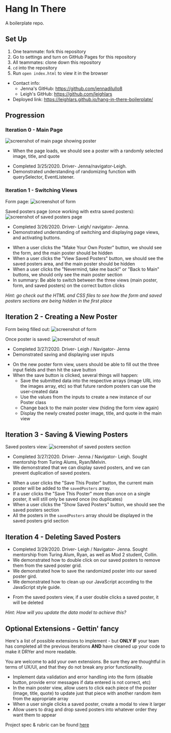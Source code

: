# Hang In There

A boilerplate repo.

## Set Up

1. One teammate: fork this repository
2. Go to settings and turn on GitHub Pages for this repository
3. All teammates: clone down this repository
4. `cd` into the repository
5. Run `open index.html` to view it in the browser

* Contact info:
   - Jenna's GitHub: https://github.com/jennadilullo8     
   - Leigh's GitHub: https://github.com/leighlars
* Deployed link: https://leighlars.github.io/hang-in-there-boilerplate/

## Progression

### Iteration 0 - Main Page

![screenshot of main page showing poster](/readme-imgs/mainJL.png)

- When the page loads, we should see a poster with a randomly selected image, title, and quote
* Completed 3/25/2020. Driver- Jenna/navigator-Leigh.
* Demonstrated understanding of randomizing function with querySelector, EventListener.  

### Iteration 1 - Switching Views

Form page:
![screenshot of form](/readme-imgs/blankFormJL.png)

Saved posters page (once working with extra saved posters):
![screenshot of saved posters page](/readme-imgs/saved.png)

* Completed 3/26/2020. Driver- Leigh/ navigator- Jenna.
* Demonstrated understanding of switching and displaying page views, and activating buttons.

- When a user clicks the "Make Your Own Poster" button, we should see the form, and the main poster should be hidden
- When a user clicks the "View Saved Posters" button, we should see the saved posters area, and the main poster should be hidden
- When a user clicks the "Nevermind, take me back!" or "Back to Main" buttons, we should only see the main poster section
- In summary: Be able to switch between the three views (main poster, form, and saved posters) on the correct button clicks

_Hint: go check out the HTML and CSS files to see how the form and saved posters sections are being hidden in the first place_


## Iteration 2 - Creating a New Poster

Form being filled out:
![screenshot of form](/readme-imgs/formJL.png)

Once poster is saved:
![screenshot of result](/readme-imgs/form-resultJL.png)

* Completed 3/27/2020. Driver- Leigh / Navigator- Jenna
* Demonstrated saving and displaying user inputs

- On the new poster form view, users should be able to fill out the three input fields and then hit the save button
- When the save button is clicked, several things will happen:
  - Save the submitted data into the respective arrays (image URL into the images array, etc) so that future random posters can use the user-created data
  - Use the values from the inputs to create a new instance of our Poster class
  - Change back to the main poster view (hiding the form view again)
  - Display the newly created poster image, title, and quote in the main view

## Iteration 3 - Saving & Viewing Posters

Saved posters view:
![screenshot of saved posters section](/readme-imgs/saved-poster-pageJL.png)

* Completed 3/27/2020. Driver- Jenna / Navigator- Leigh. Sought mentorship from Turing Alums, Ryan/Melvin.
* We demonstrated that we can display saved posters, and we can prevent duplication of saved posters.

- When a user clicks the "Save This Poster" button, the current main poster will be added to the `savedPosters` array.
- If a user clicks the "Save This Poster" more than once on a single poster, it will still only be saved once (no duplicates)
- When a user clicks the "Show Saved Posters" button, we should see the saved posters section
- All the posters in the `savedPosters` array should be displayed in the saved posters grid section

## Iteration 4 - Deleting Saved Posters

* Completed 3/29/2020. Driver- Leigh / Navigator- Jenna. Sought mentorship from Turing Alum, Ryan, as well as Mod 2 student, Collin.
* We demonstrated how to double click on our saved posters to remove them from the saved poster grid.
* We demonstrated how to save the randomized poster into our saved poster gird.
* We demonstrated how to clean up our JavaScript according to the JavaScript style guide.

- From the saved posters view, if a user double clicks a saved poster, it will be deleted

_Hint: How will you update the data model to achieve this?_

## Optional Extensions - Gettin' fancy

Here's a list of possible extensions to implement - but **ONLY IF** your team has completed all the previous iterations **AND** have cleaned up your code to make it DRYer and more readable.

You are welcome to add your own extensions. Be sure they are thoughtful in terms of UX/UI, and that they do not break any prior functionality.

- Implement data validation and error handling into the form (disable button, provide error messages if data entered is not correct, etc)
- In the main poster view, allow users to click each piece of the poster (image, title, quote) to update just that piece with another random item from the appropriate array
- When a user single clicks a saved poster, create a modal to view it larger
- Allow users to drag and drop saved posters into whatever order they want them to appear


Project spec & rubric can be found [here](https://frontend.turing.io/projects/module-1/hang-in-there.html)
